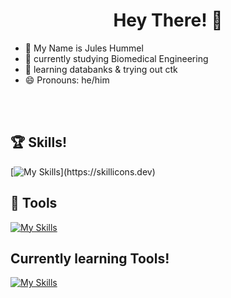 # <h1 align = center>Hey There! 👋 </h1>

- 👋 My Name is Jules Hummel
- 👀 currently studying Biomedical Engineering
- 💞️ learning databanks & trying out ctk
- 😄 Pronouns: he/him
  

<br></br>


## 🏆  Skills!


[![My Skills](https://skillicons.dev/icons?i=html,css,cs,py,qt,)](https://skillicons.dev)


## 🧰 Tools

[![My Skills](https://skillicons.dev/icons?i=obsidian,ubuntu,vscode,windows,arch)](https://skillicons.dev)


## Currently learning Tools!


[![My Skills](https://skillicons.dev/icons?i=git,github,bash)](https://skillicons.dev)
  

<!---
JuleeC/JuleeC is a ✨ special ✨ repository because its `README.md` (this file) appears on your GitHub profile.
You can click the Preview link to take a look at your changes.
--->
